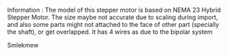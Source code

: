 Information : 
The model of this stepper motor is based on NEMA 23 Hybrid Stepper Motor. The size maybe not accurate due to scaling during import,
and also some parts might not attached to the face of other part (specially the shaft), or get overlapped. 
It has 4 wires as due to the bipolar system

Smlekmew
